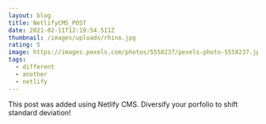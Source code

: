 ```yaml
---
layout: blog
title: NetlifyCMS_POST
date: 2021-02-11T12:19:54.511Z
thumbnail: /images/uploads/rhino.jpg
rating: 5
image: https://images.pexels.com/photos/5558237/pexels-photo-5558237.jpeg?auto=compress&cs=tinysrgb&dpr=2&h=650&w=940
tags:
  - different
  - another
  - netlify
---
```

This post was added using Netlify CMS. Diversify your porfolio to shift standard deviation!